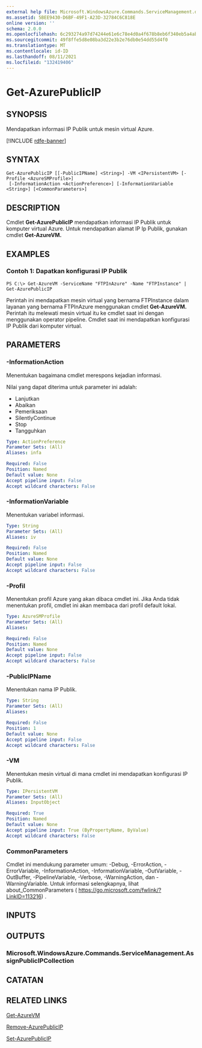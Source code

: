 ```yaml
---
external help file: Microsoft.WindowsAzure.Commands.ServiceManagement.dll-Help.xml
ms.assetid: 5BEE9430-D6BF-49F1-A23D-32784C6C818E
online version: ''
schema: 2.0.0
ms.openlocfilehash: 6c293274a97d74244e61e6c78e4d0a4f678b8eb6f340eb5a4ab58cf14bec1be0
ms.sourcegitcommit: 49f8ffe5d8e08ba3d22e3b2e76db0e54dd55d4f0
ms.translationtype: MT
ms.contentlocale: id-ID
ms.lasthandoff: 08/11/2021
ms.locfileid: "132419406"
---
```

# Get-AzurePublicIP

## SYNOPSIS
Mendapatkan informasi IP Publik untuk mesin virtual Azure.

[!INCLUDE [rdfe-banner](../../includes/rdfe-banner.md)]

## SYNTAX

```
Get-AzurePublicIP [[-PublicIPName] <String>] -VM <IPersistentVM> [-Profile <AzureSMProfile>]
 [-InformationAction <ActionPreference>] [-InformationVariable <String>] [<CommonParameters>]
```

## DESCRIPTION
Cmdlet **Get-AzurePublicIP** mendapatkan informasi IP Publik untuk komputer virtual Azure.
Untuk mendapatkan alamat IP Ip Publik, gunakan cmdlet **Get-AzureVM.**

## EXAMPLES

### Contoh 1: Dapatkan konfigurasi IP Publik
```
PS C:\> Get-AzureVM -ServiceName "FTPInAzure" -Name "FTPInstance" | Get-AzurePublicIP
```

Perintah ini mendapatkan mesin virtual yang bernama FTPInstance dalam layanan yang bernama FTPInAzure menggunakan cmdlet **Get-AzureVM.**
Perintah itu melewati mesin virtual itu ke cmdlet saat ini dengan menggunakan operator pipeline.
Cmdlet saat ini mendapatkan konfigurasi IP Publik dari komputer virtual.

## PARAMETERS

### -InformationAction
Menentukan bagaimana cmdlet merespons kejadian informasi.

Nilai yang dapat diterima untuk parameter ini adalah:

- Lanjutkan
- Abaikan
- Pemeriksaan
- SilentlyContinue
- Stop
- Tangguhkan

```yaml
Type: ActionPreference
Parameter Sets: (All)
Aliases: infa

Required: False
Position: Named
Default value: None
Accept pipeline input: False
Accept wildcard characters: False
```

### -InformationVariable
Menentukan variabel informasi.

```yaml
Type: String
Parameter Sets: (All)
Aliases: iv

Required: False
Position: Named
Default value: None
Accept pipeline input: False
Accept wildcard characters: False
```

### -Profil
Menentukan profil Azure yang akan dibaca cmdlet ini.
Jika Anda tidak menentukan profil, cmdlet ini akan membaca dari profil default lokal.

```yaml
Type: AzureSMProfile
Parameter Sets: (All)
Aliases: 

Required: False
Position: Named
Default value: None
Accept pipeline input: False
Accept wildcard characters: False
```

### -PublicIPName
Menentukan nama IP Publik.

```yaml
Type: String
Parameter Sets: (All)
Aliases: 

Required: False
Position: 1
Default value: None
Accept pipeline input: False
Accept wildcard characters: False
```

### -VM
Menentukan mesin virtual di mana cmdlet ini mendapatkan konfigurasi IP Publik.

```yaml
Type: IPersistentVM
Parameter Sets: (All)
Aliases: InputObject

Required: True
Position: Named
Default value: None
Accept pipeline input: True (ByPropertyName, ByValue)
Accept wildcard characters: False
```

### CommonParameters
Cmdlet ini mendukung parameter umum: -Debug, -ErrorAction, -ErrorVariable, -InformationAction, -InformationVariable, -OutVariable, -OutBuffer, -PipelineVariable, -Verbose, -WarningAction, dan -WarningVariable. Untuk informasi selengkapnya, lihat about_CommonParameters ( https://go.microsoft.com/fwlink/?LinkID=113216) .

## INPUTS

## OUTPUTS

### Microsoft.WindowsAzure.Commands.ServiceManagement.AssignPublicIPCollection

## CATATAN

## RELATED LINKS

[Get-AzureVM](./Get-AzureVM.md)

[Remove-AzurePublicIP](./Remove-AzurePublicIP.md)

[Set-AzurePublicIP](./Set-AzurePublicIP.md)


